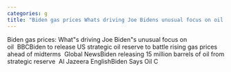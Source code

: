 ```yaml
---
categories: g
title: "Biden gas prices Whats driving Joe Bidens unusual focus on oil  BBC"
---
```

Biden gas prices: What"s driving Joe Biden"s unusual focus on oil&nbsp;&nbsp;BBCBiden to release US strategic oil reserve to battle rising gas prices ahead of midterms&nbsp;&nbsp;Global NewsBiden releasing 15 million barrels of oil from strategic reserve&nbsp;&nbsp;Al Jazeera EnglishBiden Says Oil C